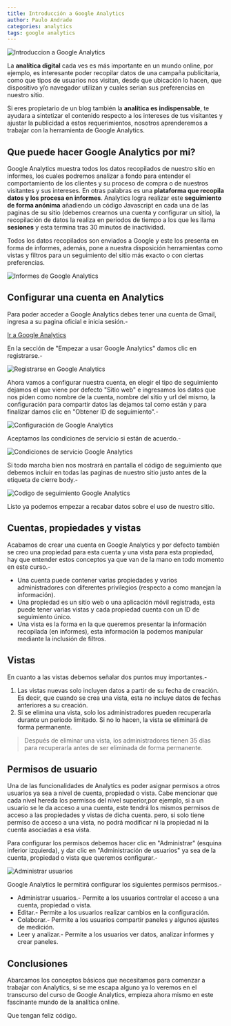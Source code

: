 ```yaml
---
title: Introducción a Google Analytics
author: Paulo Andrade
categories: analytics
tags: google analytics
---
```


![Introduccion a Google Analytics](http://blog.codeando.org/img/analytics.jpg)

La **analítica digital** cada ves es más importante en un mundo online, por ejemplo, es interesante poder recopilar datos de una campaña publicitaria, como que tipos de usuarios nos visitan, desde que ubicación lo hacen, que dispositivo y/o navegador utilizan y cuales serian sus preferencias en nuestro sitio.

Si eres propietario de un blog también la **analítica es indispensable**, te ayudara a sintetizar el contenido respecto a los intereses de tus visitantes y ajustar la publicidad a estos requerimientos, nosotros aprenderemos a trabajar con la herramienta de Google Analytics.

## Que puede hacer Google Analytics por mi?

Google Analytics muestra todos los datos recopilados de nuestro sitio en informes, los cuales podremos analizar a fondo para entender el comportamiento de los clientes y su proceso de compra o de nuestros visitantes y sus intereses. En otras palabras es una **plataforma que recopila datos y los procesa en informes**.
 Analytics logra realizar este **seguimiento de forma anónima** añadiendo un código Javascript en cada una de las paginas de su sitio (debemos crearnos una cuenta y configurar un sitio), la recopilación de datos la realiza en periodos de tiempo a los que les llama **sesiones** y esta termina tras 30 minutos de inactividad.
 
<ins class="adsbygoogle"
     style="display:block; text-align:center;"
     data-ad-layout="in-article"
     data-ad-format="fluid"
     data-ad-client="ca-pub-0593566584451788"
     data-ad-slot="1426664336"></ins>
<script>
     (adsbygoogle = window.adsbygoogle || []).push({});
</script>

Todos los datos recopilados son enviados a Google y este los presenta en forma de informes, además, pone a nuestra disposición herramientas como vistas y filtros para un seguimiento del sitio más exacto o con ciertas preferencias.

![Informes de Google Analytics](/img/analytics1.jpg)

## Configurar una cuenta en Analytics

Para poder acceder a Google Analytics debes tener una cuenta de Gmail, ingresa a su pagina oficial e inicia sesión.-

[Ir a Google Analytics](https://www.google.com/analytics/)

En la sección de "Empezar a usar Google Analytics" damos clic en registrarse.-

![Registrarse en Google Analytics](/img/analytics2.jpg)

Ahora vamos a configurar nuestra cuenta, en elegir el tipo de seguimiento dejamos el que viene por defecto "Sitio web" e ingresamos los datos que nos piden como nombre de la cuenta, nombre del sitio y url del mismo, la configuración para compartir datos las dejamos tal como están y para finalizar damos clic en "Obtener ID de seguimiento".-

![Configuración de Google Analytics](/img/analytics3.jpg)

Aceptamos las condiciones de servicio si están de acuerdo.-

![Condiciones de servicio Google Analytics](/img/analytics4.jpg)

Si todo marcha bien nos mostrará en pantalla el código de seguimiento que debemos incluir en todas las paginas de nuestro sitio justo antes de la etiqueta de cierre body.-

![Codigo de seguimiento Google Analytics](/img/analytics5.jpg)

Listo ya podemos empezar a recabar datos sobre el uso de nuestro sitio.

## Cuentas, propiedades y vistas

Acabamos de crear una cuenta en Google Analytics y por defecto también se creo una propiedad para esta cuenta y una vista para esta propiedad, hay que entender estos conceptos ya que van de la mano en todo momento en este curso.-

* Una cuenta puede contener varias propiedades y varios administradores con diferentes privilegios (respecto a como manejan la información).
* Una propiedad es un sitio web o una aplicación móvil registrada, esta puede tener varias vistas y cada propiedad cuenta con un ID de seguimiento único.
* Una vista es la forma en la que queremos presentar la información recopilada (en informes), esta información la podemos manipular mediante la inclusión de filtros.

## Vistas

En cuanto a las vistas debemos señalar dos puntos muy importantes.-

1. Las vistas nuevas solo incluyen datos a partir de su fecha de creación. Es decir, que cuando se crea una vista, esta no incluye datos de fechas anteriores a su creación.
2. Si se elimina una vista, solo los administradores pueden recuperarla durante un periodo limitado. Si no lo hacen, la vista se eliminará de forma permanente.

> Después de eliminar una vista, los administradores tienen 35 días para recuperarla antes de ser eliminada de forma permanente.

## Permisos de usuario

Una de las funcionalidades de Analytics es poder asignar permisos a otros usuarios ya sea a nivel de cuenta, propiedad o vista. Cabe mencionar que cada nivel hereda los permisos del nivel superior,por ejemplo, si a un usuario se le da acceso a una cuenta, este tendrá los mismos permisos de acceso a las propiedades y vistas de dicha cuenta. pero, si solo tiene permiso de acceso a una vista, no podrá modificar ni la propiedad ni la cuenta asociadas a esa vista.

Para configurar los permisos debemos hacer clic en "Administrar" (esquina inferior izquierda), y dar clic en "Administración de usuarios" ya sea de la cuenta, propiedad o vista que queremos configurar.-

![Administrar usuarios](/img/analytics6.jpg)

Google Analytics le permitirá configurar los siguientes permisos permisos.-

* Administrar usuarios.- Permite a los usuarios controlar el acceso a una cuenta, propiedad o vista.
* Editar.- Permite a los usuarios realizar cambios en la configuración.
* Colaborar.- Permite a los usuarios compartir paneles y algunos ajustes de medición.
* Leer y analizar.- Permite a los usuarios ver datos, analizar informes y crear paneles.

## Conclusiones

Abarcamos los conceptos básicos que necesitamos para comenzar a trabajar con Analytics, si se me escapa alguno ya lo veremos en el transcurso del curso de Google Analytics, empieza ahora mismo en este fascinante mundo de la analítica online.

Que tengan feliz código.
